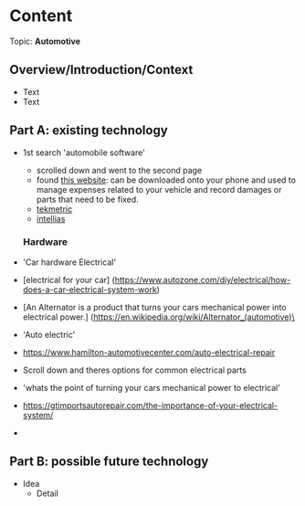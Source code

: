 # Content
Topic: **Automotive**

## Overview/Introduction/Context
* Text
* Text

## Part A: existing technology
* 1st search 'automobile software'
   * scrolled down and went to the second page
   * found [this website](https://ari.app/): can be downloaded onto your phone and used to manage expenses related to your vehicle and record damages or parts that need to be fixed.
  * [tekmetric](https://www.tekmetric.com/)
  * [intellias](https://intellias.com/automotive/)
 
   ### Hardware
* 'Car hardware Electrical'
* [electrical for your car] (https://www.autozone.com/diy/electrical/how-does-a-car-electrical-system-work)
* [An Alternator is a product that turns your cars mechanical power into electrical power.] (https://en.wikipedia.org/wiki/Alternator_(automotive)\
* 'Auto electric'
* https://www.hamilton-automotivecenter.com/auto-electrical-repair
* Scroll down and theres options for common electrical parts
* 'whats the point of turning your cars mechanical power to electrical'
* https://gtimportsautorepair.com/the-importance-of-your-electrical-system/
* 

## Part B: possible future technology
* Idea
  * Detail
